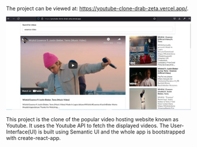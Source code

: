 

The project can be viewed at: https://youtube-clone-drab-zeta.vercel.app/.


<img src="src/docs/youtube-clone.PNG" alt="A screenshot of youtube-clone"/>

This project is the clone of the popular video hosting website known as Youtube. It uses the Youtube API to fetch the displayed videos. The User-Interface(UI) is built using Semantic UI and the whole app is bootstrapped with create-react-app.
